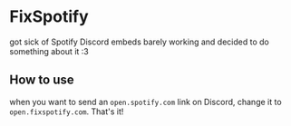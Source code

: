 # FixSpotify

got sick of Spotify Discord embeds barely working and decided to do something about it :3

## How to use

when you want to send an `open.spotify.com` link on Discord, change it to `open.fixspotify.com`. That's it!
